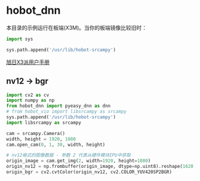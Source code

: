 # hobot_dnn
本目录的示例运行在板端(X3M)。当你的板端镜像比较旧时：
```python
import sys

sys.path.append('/usr/lib/hobot-srcampy')
```

[旭日X3派用户手册](https://developer.horizon.ai/api/v1/fileData/documents_pi/index.html)

## nv12 -> bgr
```python
import cv2 as cv
import numpy as np
from hobot_dnn import pyeasy_dnn as dnn
# from hobot_vio import libsrcampy as srcampy
sys.path.append('/usr/lib/hobot-srcampy')
import libsrcampy as srcampy

cam = srcampy.Camera()
width, height = 1920, 1080
cam.open_cam(0, 1, 30, width, height)

# nv12格式的图像数据 - 参数 2 代表从硬件模块IPU中获取
origin_image = cam.get_img(2, width=1920, height=1080)
origin_nv12 = np.frombuffer(origin_image, dtype=np.uint8).reshape(1620, 1920)
origin_bgr = cv2.cvtColor(origin_nv12, cv2.COLOR_YUV420SP2BGR)
```
